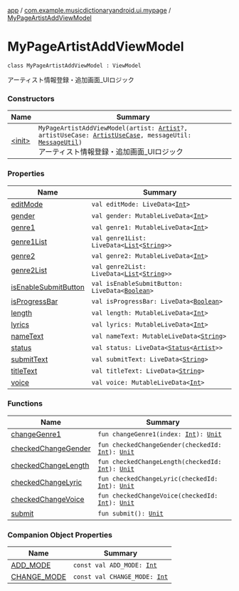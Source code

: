 [app](../../index.md) / [com.example.musicdictionaryandroid.ui.mypage](../index.md) / [MyPageArtistAddViewModel](./index.md)

# MyPageArtistAddViewModel

`class MyPageArtistAddViewModel : ViewModel`

アーティスト情報登録・追加画面_UIロジック

### Constructors

| Name | Summary |
|---|---|
| [&lt;init&gt;](-init-.md) | `MyPageArtistAddViewModel(artist: `[`Artist`](../../com.example.musicdictionaryandroid.domain.model.entity/-artist/index.md)`?, artistUseCase: `[`ArtistUseCase`](../../com.example.musicdictionaryandroid.domain.usecase/-artist-use-case/index.md)`, messageUtil: `[`MessageUtil`](../../com.example.musicdictionaryandroid.ui.util/-message-util/index.md)`)`<br>アーティスト情報登録・追加画面_UIロジック |

### Properties

| Name | Summary |
|---|---|
| [editMode](edit-mode.md) | `val editMode: LiveData<`[`Int`](https://kotlinlang.org/api/latest/jvm/stdlib/kotlin/-int/index.html)`>` |
| [gender](gender.md) | `val gender: MutableLiveData<`[`Int`](https://kotlinlang.org/api/latest/jvm/stdlib/kotlin/-int/index.html)`>` |
| [genre1](genre1.md) | `val genre1: MutableLiveData<`[`Int`](https://kotlinlang.org/api/latest/jvm/stdlib/kotlin/-int/index.html)`>` |
| [genre1List](genre1-list.md) | `val genre1List: LiveData<`[`List`](https://kotlinlang.org/api/latest/jvm/stdlib/kotlin.collections/-list/index.html)`<`[`String`](https://kotlinlang.org/api/latest/jvm/stdlib/kotlin/-string/index.html)`>>` |
| [genre2](genre2.md) | `val genre2: MutableLiveData<`[`Int`](https://kotlinlang.org/api/latest/jvm/stdlib/kotlin/-int/index.html)`>` |
| [genre2List](genre2-list.md) | `val genre2List: LiveData<`[`List`](https://kotlinlang.org/api/latest/jvm/stdlib/kotlin.collections/-list/index.html)`<`[`String`](https://kotlinlang.org/api/latest/jvm/stdlib/kotlin/-string/index.html)`>>` |
| [isEnableSubmitButton](is-enable-submit-button.md) | `val isEnableSubmitButton: LiveData<`[`Boolean`](https://kotlinlang.org/api/latest/jvm/stdlib/kotlin/-boolean/index.html)`>` |
| [isProgressBar](is-progress-bar.md) | `val isProgressBar: LiveData<`[`Boolean`](https://kotlinlang.org/api/latest/jvm/stdlib/kotlin/-boolean/index.html)`>` |
| [length](length.md) | `val length: MutableLiveData<`[`Int`](https://kotlinlang.org/api/latest/jvm/stdlib/kotlin/-int/index.html)`>` |
| [lyrics](lyrics.md) | `val lyrics: MutableLiveData<`[`Int`](https://kotlinlang.org/api/latest/jvm/stdlib/kotlin/-int/index.html)`>` |
| [nameText](name-text.md) | `val nameText: MutableLiveData<`[`String`](https://kotlinlang.org/api/latest/jvm/stdlib/kotlin/-string/index.html)`>` |
| [status](status.md) | `val status: LiveData<`[`Status`](../../com.example.musicdictionaryandroid.ui.util/-status/index.md)`<`[`Artist`](../../com.example.musicdictionaryandroid.domain.model.entity/-artist/index.md)`>>` |
| [submitText](submit-text.md) | `val submitText: LiveData<`[`String`](https://kotlinlang.org/api/latest/jvm/stdlib/kotlin/-string/index.html)`>` |
| [titleText](title-text.md) | `val titleText: LiveData<`[`String`](https://kotlinlang.org/api/latest/jvm/stdlib/kotlin/-string/index.html)`>` |
| [voice](voice.md) | `val voice: MutableLiveData<`[`Int`](https://kotlinlang.org/api/latest/jvm/stdlib/kotlin/-int/index.html)`>` |

### Functions

| Name | Summary |
|---|---|
| [changeGenre1](change-genre1.md) | `fun changeGenre1(index: `[`Int`](https://kotlinlang.org/api/latest/jvm/stdlib/kotlin/-int/index.html)`): `[`Unit`](https://kotlinlang.org/api/latest/jvm/stdlib/kotlin/-unit/index.html) |
| [checkedChangeGender](checked-change-gender.md) | `fun checkedChangeGender(checkedId: `[`Int`](https://kotlinlang.org/api/latest/jvm/stdlib/kotlin/-int/index.html)`): `[`Unit`](https://kotlinlang.org/api/latest/jvm/stdlib/kotlin/-unit/index.html) |
| [checkedChangeLength](checked-change-length.md) | `fun checkedChangeLength(checkedId: `[`Int`](https://kotlinlang.org/api/latest/jvm/stdlib/kotlin/-int/index.html)`): `[`Unit`](https://kotlinlang.org/api/latest/jvm/stdlib/kotlin/-unit/index.html) |
| [checkedChangeLyric](checked-change-lyric.md) | `fun checkedChangeLyric(checkedId: `[`Int`](https://kotlinlang.org/api/latest/jvm/stdlib/kotlin/-int/index.html)`): `[`Unit`](https://kotlinlang.org/api/latest/jvm/stdlib/kotlin/-unit/index.html) |
| [checkedChangeVoice](checked-change-voice.md) | `fun checkedChangeVoice(checkedId: `[`Int`](https://kotlinlang.org/api/latest/jvm/stdlib/kotlin/-int/index.html)`): `[`Unit`](https://kotlinlang.org/api/latest/jvm/stdlib/kotlin/-unit/index.html) |
| [submit](submit.md) | `fun submit(): `[`Unit`](https://kotlinlang.org/api/latest/jvm/stdlib/kotlin/-unit/index.html) |

### Companion Object Properties

| Name | Summary |
|---|---|
| [ADD_MODE](-a-d-d_-m-o-d-e.md) | `const val ADD_MODE: `[`Int`](https://kotlinlang.org/api/latest/jvm/stdlib/kotlin/-int/index.html) |
| [CHANGE_MODE](-c-h-a-n-g-e_-m-o-d-e.md) | `const val CHANGE_MODE: `[`Int`](https://kotlinlang.org/api/latest/jvm/stdlib/kotlin/-int/index.html) |
